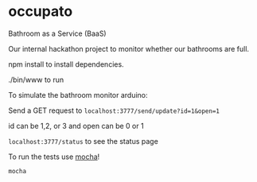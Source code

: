 occupato
========

Bathroom as a Service (BaaS)

Our internal hackathon project to monitor whether our bathrooms are full.

npm install to install dependencies.

./bin/www to run

To simulate the bathroom monitor arduino:

Send a GET request to `localhost:3777/send/update?id=1&open=1` 

id can be 1,2, or 3 and open can be 0 or 1

`localhost:3777/status` to see the status page

To run the tests use [mocha](http://mochajs.org/)!

	mocha
